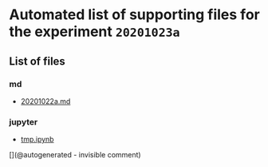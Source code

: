 # Automated list of supporting files for the __experiment `20201023a`__

## List of files

### md

* [20201022a.md](/include/community/Luc/Silvio/20201023a/20201022a.md)


### jupyter

* [tmp.ipynb](/tmp.ipynb)


[](@autogenerated - invisible comment)